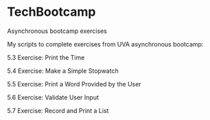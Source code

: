 # TechBootcamp

Asynchronous bootcamp exercises

My scripts to complete exercises from UVA asynchronous bootcamp:

 5.3 Exercise: Print the Time

 5.4 Exercise: Make a Simple Stopwatch

 5.5 Exercise: Print a Word Provided by the User

 5.6 Exercise: Validate User Input

 5.7 Exercise: Record and Print a List

